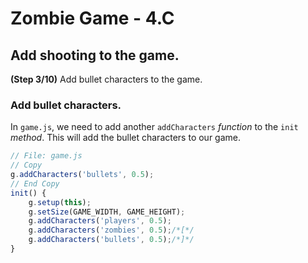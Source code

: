 # Zombie Game - 4.C

## Add shooting to the game.

**(Step 3/10)** Add bullet characters to the game.

### Add bullet characters.

In `game.js`, we need to add another `addCharacters` _function_ to the `init` _method_. This will add the bullet characters to our game.

``` javascript
// File: game.js
// Copy
g.addCharacters('bullets', 0.5);
// End Copy
init() {
	g.setup(this);
	g.setSize(GAME_WIDTH, GAME_HEIGHT);
	g.addCharacters('players', 0.5);
	g.addCharacters('zombies', 0.5);/*[*/
	g.addCharacters('bullets', 0.5);/*]*/
}
```
